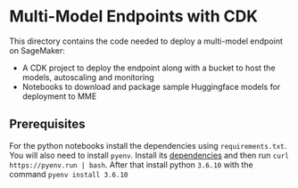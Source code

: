 # Multi-Model Endpoints with CDK
This directory contains the code needed to deploy a multi-model endpoint on SageMaker:
* A CDK project to deploy the endpoint along with a bucket to host the models, autoscaling and monitoring
* Notebooks to download and package sample Huggingface models for deployment to MME

Prerequisites
-------------

For the python notebooks install the dependencies using `requirements.txt`. You will also need to install `pyenv`. Install its [dependencies](https://github.com/pyenv/pyenv/wiki#suggested-build-environment) and then run `curl https://pyenv.run | bash`. After that install python `3.6.10` with the command `pyenv install 3.6.10`
